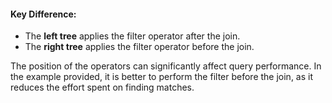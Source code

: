 
#### Key Difference:
- The **left tree** applies the filter operator after the join.  
- The **right tree** applies the filter operator before the join.

The position of the operators can significantly affect query performance. In the example provided, it is better to perform the filter before the join, as it reduces the effort spent on finding matches. 
